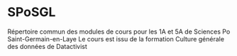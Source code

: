 # SPoSGL
Répertoire commun des modules de cours pour les 1A et 5A de Sciences Po Saint-Germain-en-Laye
Le cours est issu de la formation Culture générale des données de Datactivist
